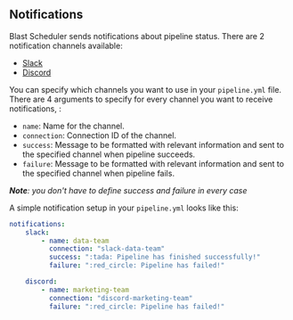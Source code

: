 ##  Notifications
Blast Scheduler sends notifications about pipeline status. There are 2 notification channels available:
- [Slack](project/pipeline/notifications/slack.md)
- [Discord](project/pipeline/notifications/discord.md)

You can specify which channels you want to use in your `pipeline.yml` file. There are 4 arguments to specify for every channel you want to receive notifications, :

- `name`: Name for the channel.
- `connection`: Connection ID of the channel.
- `success`: Message to be formatted with relevant information and sent to the specified channel when pipeline succeeds.
- `failure`:  Message to be formatted with relevant information and sent to the specified channel when pipeline fails.

_**Note**: you don't have to define success and failure in every case_

A simple notification setup in your `pipeline.yml` looks like this:

```yaml
notifications:
    slack:
        - name: data-team
          connection: "slack-data-team"
          success: ":tada: Pipeline has finished successfully!"
          failure: ":red_circle: Pipeline has failed!"

    discord:
        - name: marketing-team    
          connection: "discord-marketing-team"
          failure: ":red_circle: Pipeline has failed!"
```
